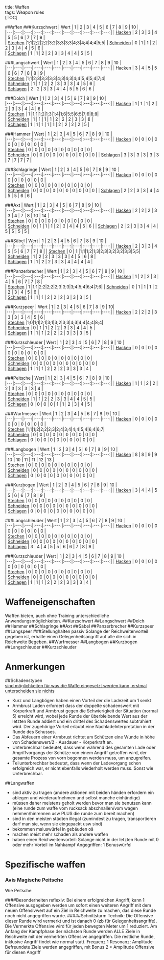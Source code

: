 title: Waffen  
tags: Weapon rules  
[TOC]  

#Waffen
###Kurzschwert
| Wert                             | 1 | 2 | 3 | 4 | 5 | 6 | 7 | 8 | 9 | 10 |   
|---|:---:|:---:|:---:|:---:|:---:|:---:|:---:|:---:|:---:|:---:|
| [Hacken](damage#h-Hacken)        | 2 | 3 | 3 | 4 | 5 | 5 | 6 | 7 | 7 | 9 |   
| [Stechen](damage#p-stechen)      |1;1|2;2|2;2|3;2|3;3|3;3|4;3|4;4|4;4|5;5| 
| [Schneiden](weapons#c-schneiden) | 0 | 1 | 1 | 2 | 2 | 3 | 4 | 4 | 5 | 6 |   
| [Schlagen](damage#b-stumpf)      | 1 | 1 | 2 | 2 | 3 | 3 | 4 | 4 | 5 | 5 |   

###Langschwert
| Wert                             | 1 | 2 | 3 | 4 | 5 | 6 | 7 | 8 | 9 | 10 |   
|---|:---:|:---:|:---:|:---:|:---:|:---:|:---:|:---:|:---:|:---:|
| [Hacken](damage#h-Hacken)        | 3 | 4 | 5 | 5 | 6 | 6 | 7 | 8 | 8 | 9 |   
| [Stechen](damage#p-stechen)      |1;1|2;3|3;3|3;3|4;3|4;3|4;4|5;4|5;4|7;4|   
| [Schneiden](weapons#c-schneiden) | 1 | 1 | 2 | 2 | 3 | 3 | 3 | 4 | 5 | 6 |   
| [Schlagen](damage#b-stumpf)      | 2 | 2 | 3 | 3 | 4 | 4 | 5 | 5 | 6 | 6 |   

###Dolch
| Wert                             | 1 | 2 | 3 | 4 | 5 | 6 | 7 | 8 | 9 | 10 |   
|---|:---:|:---:|:---:|:---:|:---:|:---:|:---:|:---:|:---:|:---:|
| [Hacken](damage#h-Hacken)        | 1 | 1 | 1 | 2 | 2 | 3 | 3 | 4 | 4 | 6 |   
| [Stechen](damage#p-stechen)      | 1 |1;1|1;2|1;3|1;4|1;6|5;5|6;5|7;6|8;8|   
| [Schneiden](weapons#c-schneiden) | 1 | 1 | 1 | 1 | 2 | 2 | 2 | 3 | 3 | 8 |   
| [Schlagen](damage#b-stumpf)      | 1 | 1 | 1 | 1 | 1 | 2 | 2 | 2 | 2 | 5 |  

###Hammer
| Wert                             | 1 | 2 | 3 | 4 | 5 | 6 | 7 | 8 | 9 | 10 |   
|---|:---:|:---:|:---:|:---:|:---:|:---:|:---:|:---:|:---:|:---:|
| [Hacken](damage#h-Hacken)        | 0 | 0 | 0 | 0 | 0 | 0 | 0 | 0 | 0 | 0 |  
| [Stechen](damage#p-stechen)      | 0 | 0 | 0 | 0 | 0 | 0 | 0 | 0 | 0 | 0 |   
| [Schneiden](weapons#c-schneiden) | 0 | 0 | 0 | 0 | 0 | 0 | 0 | 0 | 0 | 0 |
| [Schlagen](damage#b-stumpf)      | 3 | 3 | 3 | 3 | 3 | 3 | 7 | 7 | 7 | 7 | 

###Schlagringe
| Wert                             | 1 | 2 | 3 | 4 | 5 | 6 | 7 | 8 | 9 | 10 |   
|---|:---:|:---:|:---:|:---:|:---:|:---:|:---:|:---:|:---:|:---:|
| [Hacken](damage#h-Hacken)        | 0 | 0 | 0 | 0 | 0 | 0 | 0 | 0 | 0 | 0 |  
| [Stechen](damage#p-stechen)      | 0 | 0 | 0 | 0 | 0 | 0 | 0 | 0 | 0 | 0 |   
| [Schneiden](weapons#c-schneiden) | 0 | 0 | 0 | 0 | 0 | 0 | 0 | 0 | 0 | 0 |
| [Schlagen](damage#b-stumpf)      | 2 | 2 | 3 | 3 | 4 | 4 | 5 | 5 | 6 | 6 | 

###Axt
| Wert                             | 1 | 2 | 3 | 4 | 5 | 6 | 7 | 8 | 9 | 10 |   
|---|:---:|:---:|:---:|:---:|:---:|:---:|:---:|:---:|:---:|:---:|
| [Hacken](damage#h-Hacken)        | 2 | 2 | 2 | 3 | 3 | 4 | 7 | 8 | 10 | 14 |   
| [Stechen](damage#p-stechen)      | 0 | 0 | 0 | 0 | 0 | 0 | 0 | 0 | 0 | 0 |   
| [Schneiden](weapons#c-schneiden) | 0 | 1 | 1 | 1 | 2 | 3 | 4 | 4 | 5 | 6 | 
| [Schlagen](damage#b-stumpf)      | 2 | 2 | 3 | 3 | 4 | 4 | 5 | 5 | 5 | 5 | 

###Säbel
| Wert                             | 1 | 2 | 3 | 4 | 5 | 6 | 7 | 8 | 9 | 10 |   
|---|:---:|:---:|:---:|:---:|:---:|:---:|:---:|:---:|:---:|:---:|
| [Hacken](damage#h-Hacken)        | 2 | 3 | 3 | 4 | 5 | 5 | 6 | 7 | 7 | 8 | 
| [Stechen](damage#p-stechen)      | 0 | 1 |1;1|1;2|1;3|2;3|3;2|3;2|3;3|5;5|  
| [Schneiden](weapons#c-schneiden) | 1 | 2 | 2 | 3 | 3 | 3 | 4 | 5 | 6 | 8 |    
| [Schlagen](damage#b-stumpf)      | 1 | 1 | 2 | 2 | 3 | 3 | 4 | 4 | 4 | 4 |  

###Panzerbrecher
| Wert                             | 1 | 2 | 3 | 4 | 5 | 6 | 7 | 8 | 9 | 10 |   
|---|:---:|:---:|:---:|:---:|:---:|:---:|:---:|:---:|:---:|:---:|
| [Hacken](damage#h-Hacken)        | 1 | 2 | 2 | 3 | 4 | 5 | 6 | 7 | 7 | 8 |    
| [Stechen](damage#p-stechen)      | 1 |1;1|2;2|2;2|2;3|3;3|3;4|5;4|6;4|7;6|
| [Schneiden](weapons#c-schneiden) | 0 | 1 | 1 | 1 | 2 | 2 | 3 | 4 | 5 | 6 |   
| [Schlagen](damage#b-stumpf)      | 1 | 1 | 1 | 2 | 2 | 2 | 3 | 3 | 3 | 5 |  

###Kurzspeer
| Wert                             | 1 | 2 | 3 | 4 | 5 | 6 | 7 | 8 | 9 | 10|   
|---|:---:|:---:|:---:|:---:|:---:|:---:|:---:|:---:|:---:|:---:|
| [Hacken](damage#h-Hacken)        | 2 | 2 | 2 | 3 | 3 | 3 | 3 | 4 | 5 | 6 |   
| [Stechen](damage#p-stechen)      |1;0|1;1|2;1|3;1|3;2|3;3|4;3|4;4|4;4|8;4|  
| [Schneiden](weapons#c-schneiden) | 0 | 1 | 1 | 2 | 2 | 3 | 3 | 4 | 4 | 5 |   
| [Schlagen](damage#b-stumpf)      | 1 | 1 | 1 | 2 | 2 | 2 | 3 | 3 | 3 | 5 |  


###Kurzschleuder
| Wert                             | 1 | 2 | 3 | 4 | 5 | 6 | 7 | 8 | 9 | 10 |   
|---|:---:|:---:|:---:|:---:|:---:|:---:|:---:|:---:|:---:|:---:|
| [Hacken](damage#h-Hacken)        | 0 | 0 | 0 | 0 | 0 | 0 | 0 | 0 | 0 | 0 |   
| [Stechen](damage#p-stechen)      | 0 | 0 | 0 | 0 | 0 | 0 | 0 | 0 | 0 | 0 |   
| [Schneiden](weapons#c-schneiden) | 0 | 0 | 0 | 0 | 0 | 0 | 0 | 0 | 0 | 0 |    
| [Schlagen](damage#b-stumpf)      | 1 | 1 | 1 | 2 | 2 | 2 | 3 | 3 | 3 | 4 |   

###Peitsche 
| Wert                             | 1 | 2 | 3 | 4 | 5 | 6 | 7 | 8 | 9 | 10 |   
|---|:---:|:---:|:---:|:---:|:---:|:---:|:---:|:---:|:---:|:---:|
| [Hacken](damage#h-Hacken)        | 1 | 1 | 2 | 2 | 2 | 3 | 3 | 3 | 3 | 4 |   
| [Stechen](damage#p-stechen)      | 0 | 0 | 0 | 0 | 0 | 0 | 0 | 0 | 0 | 0 |  
| [Schneiden](weapons#c-schneiden) | 1 | 1 | 2 | 2 | 3 | 3 | 4 | 4 | 5 | 5 |   
| [Schlagen](damage#b-stumpf)      | 0 | 0 | 0 | 0 | 1 | 1 | 2 | 3 | 4 | 5 |  

###Wurfmesser
| Wert                             | 1 | 2 | 3 | 4 | 5 | 6 | 7 | 8 | 9 | 10 |   
|---|:---:|:---:|:---:|:---:|:---:|:---:|:---:|:---:|:---:|:---:|
| [Hacken](damage#h-Hacken)        | 0 | 0 | 0 | 0 | 0 | 0 | 0 | 0 | 0 | 0 |   
| [Stechen](damage#p-stechen)      |1;1|1;2|2;2|2;3|2;4|3;4|4;4|5;4|6;4|6;7|   
| [Schneiden](weapons#c-schneiden) | 0 | 0 | 0 | 0 | 0 | 0 | 0 | 0 | 0 | 0 |    
| [Schlagen](damage#b-stumpf)      | 0 | 0 | 0 | 0 | 0 | 0 | 0 | 0 | 0 | 0 |     

###Langbogen
| Wert                             | 1 | 2 | 3 | 4 | 5 | 6 | 7 | 8 | 9 | 10 |   
|---|:---:|:---:|:---:|:---:|:---:|:---:|:---:|:---:|:---:|:---:|
| [Hacken](damage#h-Hacken)        | 8 | 8 | 9 | 9 | 10 | 10 | 11 | 11 | 12 | 13 |   
| [Stechen](damage#p-stechen)      | 0 | 0 | 0 | 0 | 0 | 0 | 0 | 0 | 0 | 0 |   
| [Schneiden](weapons#c-schneiden) | 0 | 0 | 0 | 0 | 0 | 0 | 0 | 0 | 0 | 0 |    
| [Schlagen](damage#b-stumpf)      | 0 | 0 | 0 | 0 | 0 | 0 | 0 | 0 | 0 | 0 |

###Kurzbogen
| Wert                             | 1 | 2 | 3 | 4 | 5 | 6 | 7 | 8 | 9 | 10 |   
|---|:---:|:---:|:---:|:---:|:---:|:---:|:---:|:---:|:---:|:---:|
| [Hacken](damage#h-Hacken)        | 3 | 4 | 4 | 5 | 5 | 6 | 6 | 7 | 8 | 9 |   
| [Stechen](damage#p-stechen)      | 0 | 0 | 0 | 0 | 0 | 0 | 0 | 0 | 0 | 0 |   
| [Schneiden](weapons#c-schneiden) | 0 | 0 | 0 | 0 | 0 | 0 | 0 | 0 | 0 | 0 |    
| [Schlagen](damage#b-stumpf)      | 0 | 0 | 0 | 0 | 0 | 0 | 0 | 0 | 0 | 0 |  

###Langschleuder
| Wert                             | 1 | 2 | 3 | 4 | 5 | 6 | 7 | 8 | 9 | 10 |   
|---|:---:|:---:|:---:|:---:|:---:|:---:|:---:|:---:|:---:|:---:|
| [Hacken](damage#h-Hacken)        | 0 | 0 | 0 | 0 | 0 | 0 | 0 | 0 | 0 | 0 |  
| [Stechen](damage#p-stechen)      | 0 | 0 | 0 | 0 | 0 | 0 | 0 | 0 | 0 | 0 |   
| [Schneiden](weapons#c-schneiden) | 0 | 0 | 0 | 0 | 0 | 0 | 0 | 0 | 0 | 0 |    
| [Schlagen](damage#b-stumpf)      | 3 | 4 | 4 | 5 | 5 | 6 | 6 | 7 | 8 | 9 |

###Kurzschleuder
| Wert                             | 1 | 2 | 3 | 4 | 5 | 6 | 7 | 8 | 9 | 10 |   
|---|:---:|:---:|:---:|:---:|:---:|:---:|:---:|:---:|:---:|:---:|
| [Hacken](damage#h-Hacken)        | 0 | 0 | 0 | 0 | 0 | 0 | 0 | 0 | 0 | 0 |   
| [Stechen](damage#p-stechen)      | 0 | 0 | 0 | 0 | 0 | 0 | 0 | 0 | 0 | 0 |   
| [Schneiden](weapons#c-schneiden) | 0 | 0 | 0 | 0 | 0 | 0 | 0 | 0 | 0 | 0 |    
| [Schlagen](damage#b-stumpf)      | 1 | 1 | 1 | 2 | 2 | 2 | 3 | 3 | 3 | 4 |   


# Waffeneigenschaften
Waffen bieten, auch ohne Training unterschiedliche Anwendungsmöglichkeiten.
##Kurzschwert
##Langschwert
##Dolch
##Hammer
##Schlagringe
##Axt
##Säbel
##Panzerbrecher
##Kurzspeer
##Langspeer
###Stellunghalten
passiv
Solange der Reichweitenvorteil gegeben ist, erhalte einen Gelegenheitsangriff auf alle die sich in Reichweite Begeben.
##Wurfmesser
##Langbogen
##Kurzbogen
##Langschleuder
##Kurzschleuder

 

# Anmerkungen  
##Schadenstypen  
[sind möglichkeiten für was die Waffe eingesetzt werden kann, erstmal unterscheiden sie nichts](damage)


* Kurz und Langbögen haben einen Vorteil der die Ladezeit um 1 senkt
* Armbrust Laden erfordert dass der doppelte schadenswert mit Körperkraft und Armbrust gegen die Schwierigkeit der Situation (normal 5) erreicht wird, wobei jede Runde der überbleibende Wert aus der letzten Runde addiert und ein drittel des Schadenswertes subtrahiert wird. Der zugehörige Vorteil erlaubt eine NachladeInterpretation in der Runde des Schusses.
* Das Abfeuern einer Armbrust richtet am Schützen eine Wunde in höhe von Schadenswert/2 - Ausdauer - Körperkraft an.
* Unterbrechbar bedeutet, dass wenn während des gesamten Lade oder Angriffvorgangs der Schütze von einem Angriff getroffen wird, der gesamte Prozess von vorn begonnen werden muss, um anzugreifen.
* Teilunterbrechbar bedeutet, dass wenn der Ladevorgang schon erfolgreich war, er nicht ebenfalls wiederholt werden muss. Sonst wie Unterbrechbar.

##Langwaffen  
  
* sind aktiv zu tragen (andere aktionen mit beiden händen erfordern ein ablegen und wiederaufnehmen und selbst manche einhändige)
* müssen daher meistens geholt werden bevor man sie benutzen kann (eine runde zum waffe vom rucksack abschnallen/vom wagen nehmen/hinrennen usw PLUS die runde zum bereit machen)
* sind in den meisten städten illegal (zumindest zu tragen, transportieren darf man sie, wenn sie eingepackt usw sind)
* bekommen maluswürfel in gebäuden oä
* machen meist mehr schaden als andere waffen
* haben einen Reichweitenvorteil: Solange nicht in der letzten Runde mit 0 oder mehr Vorteil im Nahkampf Angegriffen: 1 Bonuswürfel


# Spezifische waffen
### Avis Magische Peitsche
 Wie Peitsche

####Besonderheiten
reflexiv: Bei einem erfolgreichen Angriff, kann 1 Offensive ausgegeben werden um sofort einen weiteren Angriff mit dem neuen Offensivwert auf ein Ziel in Reichweite zu machen, das diese Runde noch nicht angegriffen wurde.
#####Schnittsturm
Technik: Die Offensive dieser Runde wird vermerkt und ist danach 0 (zb für Gelegenheitsangriffe). Die Vermerkte Offensive wird für jeden bewegten Meter um 1 reduziert. Am Anfang der Kampfphase der nächsten Runde werden ALLE Ziele in Reichweite mit der vermerkten Offensive angegriffen. Die restliche Runde, inklusive Angriff findet wie normal statt.
Frequenz 1 Resonanz: Amplitude Befreundete Ziele werden angegriffen, mit Bonus 2 * Amplitude Offensive für diesen Angriff